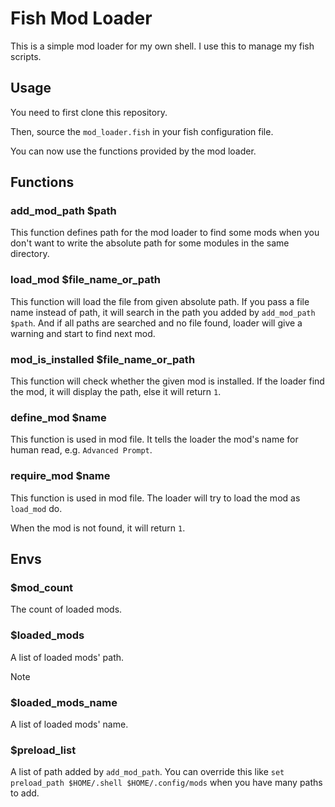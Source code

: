 # Fish Mod Loader

This is a simple mod loader for my own shell. I use this to manage my fish scripts.

## Usage

You need to first clone this repository.

Then, source the `mod_loader.fish` in your fish configuration file.

You can now use the functions provided by the mod loader.

## Functions

### add_mod_path $path

This function defines path for the mod loader to find some mods when you don't want to write the absolute path for some modules in the same directory.

### load_mod $file_name_or_path

This function will load the file from given absolute path. If you pass a file name instead of path, it will search in the path you added by `add_mod_path $path`. And if all paths are searched and no file found, loader will give a warning and start to find next mod.

### mod_is_installed $file_name_or_path

This function will check whether the given mod is installed. If the loader find the mod, it will display the path, else it will return `1`.

### define_mod $name

This function is used in mod file. It tells the loader the mod's name for human read, e.g. `Advanced Prompt`.

### require_mod $name

This function is used in mod file. The loader will try to load the mod as `load_mod` do.

When the mod is not found, it will return `1`.

## Envs

### $mod_count

The count of loaded mods.

### $loaded_mods

A list of loaded mods' path.

Note

### $loaded_mods_name

A list of loaded mods' name.

### $preload_list

A list of path added by `add_mod_path`. You can override this like `set preload_path $HOME/.shell $HOME/.config/mods` when you have many paths to add.